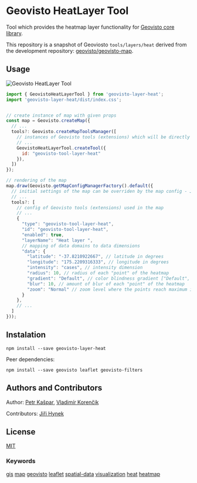 # Geovisto HeatLayer Tool
Tool which provides the heatmap layer functionality for [Geovisto core library](https://github.com/geovisto/geovisto).

This repository is a snapshot of Geoviosto `tools/layers/heat` derived from the development repository: [geovisto/geovisto-map](https://github.com/geovisto/geovisto-map).

## Usage
![Geovisto HeatLayer Tool](https://user-images.githubusercontent.com/44326793/211210483-2bf57921-1678-4a24-96f6-bc016ad33c3b.png)


```js 
import { GeovistoHeatLayerTool } from 'geovisto-layer-heat';
import 'geovisto-layer-heat/dist/index.css';


// create instance of map with given props
const map = Geovisto.createMap({
  // ...
  tools?: Geovisto.createMapToolsManager([
    // instances of Geovisto tools (extensions) which will be directly used in the map
    // ...
    GeovistoHeatLayerTool.createTool({
      id: "geovisto-tool-layer-heat"
    }),
  ])
});

// rendering of the map
map.draw(Geovisto.getMapConfigManagerFactory().default({
  // initial settings of the map can be overriden by the map config - JSON structure providing user settings 
  // ...
  tools?: [
    // config of Geovisto tools (extensions) used in the map
    // ...
    {
      "type": "geovisto-tool-layer-heat",
      "id": "geovisto-tool-layer-heat",
      "enabled": true,
      "layerName": "Heat layer ",
      // mapping of data domains to data dimensions
      "data": {
        "latitude": "-37.8210922667", // latitude in degrees
        "longitude": "175.2209316333", // longitude in degrees
        "intensity": "cases", // intensity dimension
        "radius": 10, // radius of each "point" of the heatmap
        "gradient": "Default", // color blindness gradient ["Default", "Protanopia/Deuteranopia A", "Protanopia/Deuteranopia B", "Tritanopia", "Monochromatic"] 
        "blur": 10, // amount of blur of each "point" of the heatmap
        "zoom": "Normal" // zoom level where the points reach maximum intensity ["Normal", "Min", "Max"]
      }
    },
    // ...
  ]
}));
```
## Instalation
`npm install --save geovisto-layer-heat`

Peer dependencies:

`npm install --save geovisto leaflet geovisto-filters`

## Authors and Contributors
Author: [Petr Kašpar](https://github.com/xkaspa40), [Vladimír Korenčik](https://github.com/froztt)

Contributors: [Jiři Hynek](https://github.com/jirka)

## License
[MIT](https://github.com/geovisto/geovisto-layer-heat/blob/master/LICENSE)

### Keywords
[gis](https://www.npmjs.com/search?q=keywords:gis) [map](https://www.npmjs.com/search?q=keywords:map) [geovisto](https://www.npmjs.com/search?q=keywords:geovisto) [leaflet](https://www.npmjs.com/search?q=keywords:leaflet) [spatial-data](https://www.npmjs.com/search?q=keywords:spatial-data) [visualization](https://www.npmjs.com/search?q=keywords:visualization) [heat](https://www.npmjs.com/search?q=keywords:heat) [heatmap](https://www.npmjs.com/search?q=keywords:heatmap)
